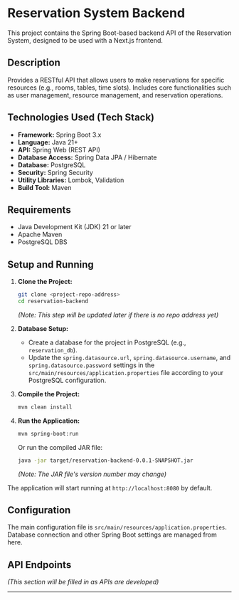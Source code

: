 # Reservation System Backend

This project contains the Spring Boot-based backend API of the Reservation System, designed to be used with a Next.js frontend.

## Description

Provides a RESTful API that allows users to make reservations for specific resources (e.g., rooms, tables, time slots). Includes core functionalities such as user management, resource management, and reservation operations.

## Technologies Used (Tech Stack)

* **Framework:** Spring Boot 3.x
* **Language:** Java 21+
* **API:** Spring Web (REST API)
* **Database Access:** Spring Data JPA / Hibernate
* **Database:** PostgreSQL
* **Security:** Spring Security
* **Utility Libraries:** Lombok, Validation
* **Build Tool:** Maven

## Requirements

* Java Development Kit (JDK) 21 or later
* Apache Maven
* PostgreSQL DBS

## Setup and Running

1.  **Clone the Project:**
    ```bash
    git clone <project-repo-address>
    cd reservation-backend
    ```
    *(Note: This step will be updated later if there is no repo address yet)*

2.  **Database Setup:**
    * Create a database for the project in PostgreSQL (e.g., `reservation_db`).
    * Update the `spring.datasource.url`, `spring.datasource.username`, and `spring.datasource.password` settings in the `src/main/resources/application.properties` file according to your PostgreSQL configuration.

3.  **Compile the Project:**
    ```bash
    mvn clean install
    ```

4.  **Run the Application:**
    ```bash
    mvn spring-boot:run
    ```
    Or run the compiled JAR file:
    ```bash
    java -jar target/reservation-backend-0.0.1-SNAPSHOT.jar
    ```
    *(Note: The JAR file's version number may change)*

The application will start running at `http://localhost:8080` by default.

## Configuration

The main configuration file is `src/main/resources/application.properties`. Database connection and other Spring Boot settings are managed from here.

## API Endpoints

*(This section will be filled in as APIs are developed)*

---
